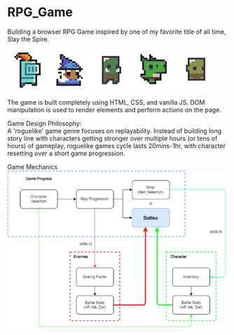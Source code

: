 # RPG_Game

Building a browser RPG Game inspired by one of my favorite title of all time, Slay the Spire.

![](https://github.com/rudylimxl/RPG_Game/blob/main/assets/knight.gif)![](https://github.com/rudylimxl/RPG_Game/blob/main/assets/wizard.gif)![](https://github.com/rudylimxl/RPG_Game/blob/main/assets/orc96.gif)![](https://github.com/rudylimxl/RPG_Game/blob/main/assets/lizard.gif)![](https://github.com/rudylimxl/RPG_Game/blob/main/assets/goblin.gif)

The game is built completely using HTML, CSS, and vanilla JS.
DOM manipulation is used to render elements and perform actions on the page.

Game Design Philosophy: <br>
A 'roguelike' game genre focuses on replayability. Instead of building long story line with characters getting stronger over multiple hours (or tens of hours) of gameplay, roguelike games cycle lasts 20mins-1hr, with character resetting over a short game progression.

Game Mechanics <br>
![](assets/Wireframe.png)
